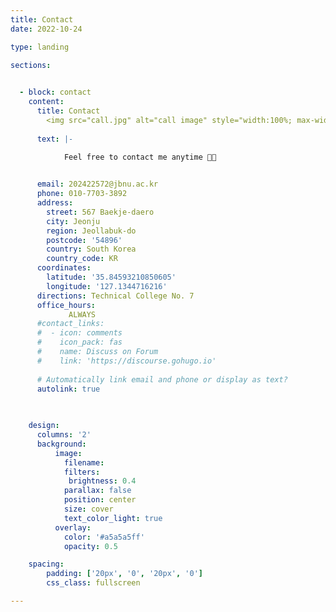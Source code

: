 ```yaml
---
title: Contact
date: 2022-10-24

type: landing

sections:
 

  - block: contact
    content:
      title: Contact
        <img src="call.jpg" alt="call image" style="width:100%; max-width:800px; display:block; margin:20px auto;">
       
      text: |- 
            
            Feel free to contact me anytime 🤙📞


      email: 202422572@jbnu.ac.kr
      phone: 010-7703-3892
      address:
        street: 567 Baekje-daero
        city: Jeonju
        region: Jeollabuk-do
        postcode: '54896'
        country: South Korea
        country_code: KR
      coordinates:
        latitude: '35.84593210850605'
        longitude: '127.1344716216'
      directions: Technical College No. 7
      office_hours:
             ALWAYS
      #contact_links:
      #  - icon: comments
      #    icon_pack: fas
      #    name: Discuss on Forum
      #    link: 'https://discourse.gohugo.io'
    
      # Automatically link email and phone or display as text?
      autolink: true

       
   
    design:
      columns: '2'
      background:
          image: 
            filename:
            filters:
             brightness: 0.4
            parallax: false
            position: center
            size: cover
            text_color_light: true
          overlay:
            color: '#a5a5a5ff'      
            opacity: 0.5           

    spacing:
        padding: ['20px', '0', '20px', '0']
        css_class: fullscreen

---
```

